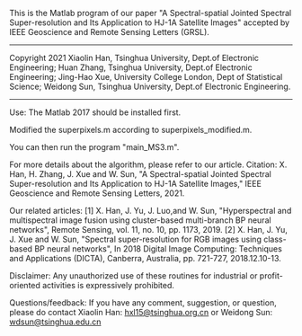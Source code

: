 
This is the Matlab program of our paper 
"A Spectral-spatial Jointed Spectral Super-resolution and Its Application to HJ-1A Satellite Images" 
accepted by IEEE Geoscience and Remote Sensing Letters (GRSL).

----------------------------------------------------------------------------------------------------
Copyright 2021
Xiaolin Han, Tsinghua University, Dept.of Electronic Engineering;
Huan Zhang, Tsinghua University, Dept.of Electronic Engineering;
Jing-Hao Xue, University College London, Dept of Statistical Science;
Weidong Sun, Tsinghua University, Dept.of Electronic Engineering.

----------------------------------------------------------------------------------------------------
Use:
The Matlab 2017 should be installed first.

Modified the superpixels.m according to superpixels_modified.m.

You can then run the program "main_MS3.m".

For more details about the algorithm, please refer to our article.
Citation:
X. Han, H. Zhang, J. Xue and W. Sun, "A Spectral-spatial Jointed Spectral Super-resolution and Its Application to HJ-1A Satellite Images," IEEE Geoscience and Remote Sensing Letters, 2021.

Our related articles:
[1] X. Han, J. Yu, J. Luo,and W. Sun, "Hyperspectral and multispectral image fusion using cluster-based multi-branch BP neural networks", Remote Sensing, vol. 11, no. 10, pp. 1173, 2019. 
[2] X. Han, J. Yu, J. Xue and W. Sun, "Spectral super-resolution for RGB images using class-based BP neural networks", In 2018 Digital Image Computing: Techniques and Applications (DICTA), Canberra, Australia, pp. 721-727, 2018.12.10-13. 

Disclaimer:
Any unauthorized use of these routines for industrial or profit-oriented activities is expressively prohibited.

Questions/feedback:
If you have any comment, suggestion, or question, please do
contact Xiaolin Han: hxl15@tsinghua.org.cn
or Weidong Sun: wdsun@tsinghua.edu.cn 
